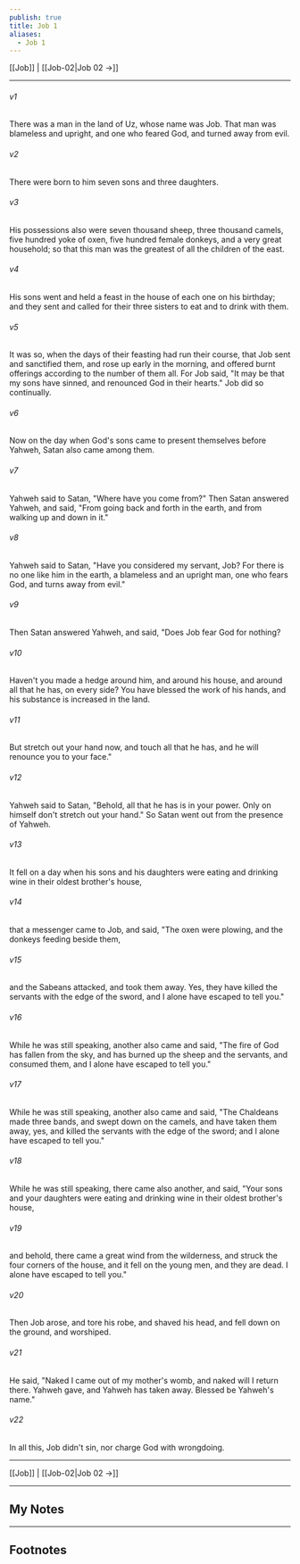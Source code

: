 ```yaml
---
publish: true
title: Job 1
aliases:
  - Job 1
---
```


[[Job]] | [[Job-02|Job 02 →]]
***



###### v1 
There was a man in the land of Uz, whose name was Job. That man was blameless and upright, and one who feared God, and turned away from evil. 

###### v2 
There were born to him seven sons and three daughters. 

###### v3 
His possessions also were seven thousand sheep, three thousand camels, five hundred yoke of oxen, five hundred female donkeys, and a very great household; so that this man was the greatest of all the children of the east. 

###### v4 
His sons went and held a feast in the house of each one on his birthday; and they sent and called for their three sisters to eat and to drink with them. 

###### v5 
It was so, when the days of their feasting had run their course, that Job sent and sanctified them, and rose up early in the morning, and offered burnt offerings according to the number of them all. For Job said, "It may be that my sons have sinned, and renounced God in their hearts." Job did so continually. 

###### v6 
Now on the day when God's sons came to present themselves before Yahweh, Satan also came among them. 

###### v7 
Yahweh said to Satan, "Where have you come from?" Then Satan answered Yahweh, and said, "From going back and forth in the earth, and from walking up and down in it." 

###### v8 
Yahweh said to Satan, "Have you considered my servant, Job? For there is no one like him in the earth, a blameless and an upright man, one who fears God, and turns away from evil." 

###### v9 
Then Satan answered Yahweh, and said, "Does Job fear God for nothing? 

###### v10 
Haven't you made a hedge around him, and around his house, and around all that he has, on every side? You have blessed the work of his hands, and his substance is increased in the land. 

###### v11 
But stretch out your hand now, and touch all that he has, and he will renounce you to your face." 

###### v12 
Yahweh said to Satan, "Behold, all that he has is in your power. Only on himself don't stretch out your hand." So Satan went out from the presence of Yahweh. 

###### v13 
It fell on a day when his sons and his daughters were eating and drinking wine in their oldest brother's house, 

###### v14 
that a messenger came to Job, and said, "The oxen were plowing, and the donkeys feeding beside them, 

###### v15 
and the Sabeans attacked, and took them away. Yes, they have killed the servants with the edge of the sword, and I alone have escaped to tell you." 

###### v16 
While he was still speaking, another also came and said, "The fire of God has fallen from the sky, and has burned up the sheep and the servants, and consumed them, and I alone have escaped to tell you." 

###### v17 
While he was still speaking, another also came and said, "The Chaldeans made three bands, and swept down on the camels, and have taken them away, yes, and killed the servants with the edge of the sword; and I alone have escaped to tell you." 

###### v18 
While he was still speaking, there came also another, and said, "Your sons and your daughters were eating and drinking wine in their oldest brother's house, 

###### v19 
and behold, there came a great wind from the wilderness, and struck the four corners of the house, and it fell on the young men, and they are dead. I alone have escaped to tell you." 

###### v20 
Then Job arose, and tore his robe, and shaved his head, and fell down on the ground, and worshiped. 

###### v21 
He said, "Naked I came out of my mother's womb, and naked will I return there. Yahweh gave, and Yahweh has taken away. Blessed be Yahweh's name." 

###### v22 
In all this, Job didn't sin, nor charge God with wrongdoing.

***
[[Job]] | [[Job-02|Job 02 →]]

---
## My Notes

---
## Footnotes
